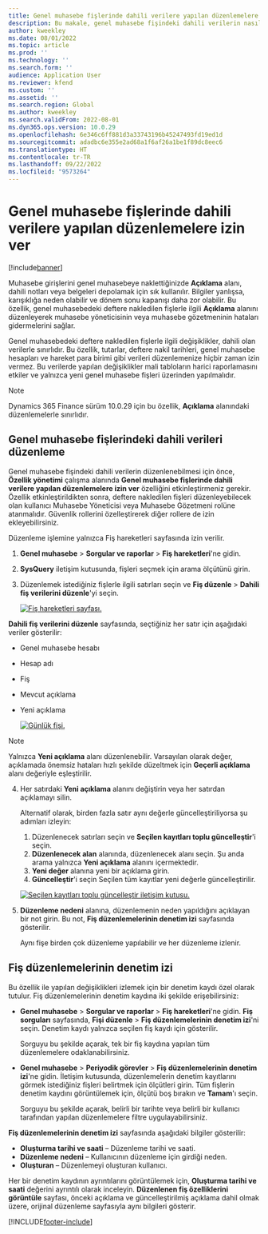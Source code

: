 ```yaml
---
title: Genel muhasebe fişlerinde dahili verilere yapılan düzenlemelere izin ver
description: Bu makale, genel muhasebe fişindeki dahili verilerin nasıl düzenleneceği hakkında bilgi sağlar.
author: kweekley
ms.date: 08/01/2022
ms.topic: article
ms.prod: ''
ms.technology: ''
ms.search.form: ''
audience: Application User
ms.reviewer: kfend
ms.custom: ''
ms.assetid: ''
ms.search.region: Global
ms.author: kweekley
ms.search.validFrom: 2022-08-01
ms.dyn365.ops.version: 10.0.29
ms.openlocfilehash: 6e346c6ff881d3a33743196b45247493fd19ed1d
ms.sourcegitcommit: adadbc6e355e2ad68a1f6af26a1be1f89dc8eec6
ms.translationtype: HT
ms.contentlocale: tr-TR
ms.lasthandoff: 09/22/2022
ms.locfileid: "9573264"
---
```

# <a name="allow-edits-to-internal-data-on-general-ledger-vouchers"></a>Genel muhasebe fişlerinde dahili verilere yapılan düzenlemelere izin ver

[!include[banner](../includes/banner.md)]


Muhasebe girişlerini genel muhasebeye naklettiğinizde **Açıklama** alanı, dahili notları veya belgeleri depolamak için sık kullanılır. Bilgiler yanlışsa, karışıklığa neden olabilir ve dönem sonu kapanışı daha zor olabilir. Bu özellik, genel muhasebedeki deftere nakledilen fişlerle ilgili **Açıklama** alanını düzenleyerek muhasebe yöneticisinin veya muhasebe gözetmeninin hataları gidermelerini sağlar.

Genel muhasebedeki deftere nakledilen fişlerle ilgili değişiklikler, dahili olan verilerle sınırlıdır. Bu özellik, tutarlar, deftere nakil tarihleri, genel muhasebe hesapları ve hareket para birimi gibi verileri düzenlemenize hiçbir zaman izin vermez. Bu verilerde yapılan değişiklikler mali tabloların harici raporlamasını etkiler ve yalnızca yeni genel muhasebe fişleri üzerinden yapılmalıdır.

> [!NOTE]
> Dynamics 365 Finance sürüm 10.0.29 için bu özellik, **Açıklama** alanındaki düzenlemelerle sınırlıdır.

## <a name="edit-internal-data-on-general-ledger-vouchers"></a>Genel muhasebe fişlerindeki dahili verileri düzenleme

Genel muhasebe fişindeki dahili verilerin düzenlenebilmesi için önce, **Özellik yönetimi** çalışma alanında **Genel muhasebe fişlerinde dahili verilere yapılan düzenlemelere izin ver** özelliğini etkinleştirmeniz gerekir.
Özellik etkinleştirildikten sonra, deftere nakledilen fişleri düzenleyebilecek olan kullanıcı Muhasebe Yöneticisi veya Muhasebe Gözetmeni rolüne atanmalıdır. Güvenlik rollerini özelleştirerek diğer rollere de izin ekleyebilirsiniz.

Düzenleme işlemine yalnızca Fiş hareketleri sayfasında izin verilir.

1. **Genel muhasebe** > **Sorgular ve raporlar** > **Fiş hareketleri**'ne gidin.
2. **SysQuery** iletişim kutusunda, fişleri seçmek için arama ölçütünü girin.
3. Düzenlemek istediğiniz fişlerle ilgili satırları seçin ve **Fiş düzenle** > **Dahili fiş verilerini düzenle**'yi seçin.

    [![Fiş hareketleri sayfası.](./media/voucher-transactions-page.png)](./media/voucher-transactions-page.png)
    
**Dahili fiş verilerini düzenle** sayfasında, seçtiğiniz her satır için aşağıdaki veriler gösterilir:
  
  - Genel muhasebe hesabı
  - Hesap adı
  - Fiş
  - Mevcut açıklama
  - Yeni açıklama

    [![Günlük fişi.](./media/edit-internal-voucher-data.png)](./media/edit-internal-voucher-data.png)
    
> [!NOTE]
> Yalnızca **Yeni açıklama** alanı düzenlenebilir. Varsayılan olarak değer, açıklamada önemsiz hataları hızlı şekilde düzeltmek için **Geçerli açıklama** alanı değeriyle eşleştirilir.

4. Her satırdaki **Yeni açıklama** alanını değiştirin veya her satırdan açıklamayı silin.

   Alternatif olarak, birden fazla satır aynı değerle güncelleştiriliyorsa şu adımları izleyin:

      1. Düzenlenecek satırları seçin ve **Seçilen kayıtları toplu güncelleştir**'i seçin.
      2. **Düzenlenecek alan** alanında, düzenlenecek alanı seçin. Şu anda arama yalnızca **Yeni açıklama** alanını içermektedir.
      3. **Yeni değer** alanına yeni bir açıklama girin.
      4. **Güncelleştir**'i seçin Seçilen tüm kayıtlar yeni değerle güncelleştirilir.

      [![Seçilen kayıtları toplu güncelleştir iletişim kutusu.](./media/bulk-update-selected-records.png)](./media/bulk-update-selected-records.png)
    
5. **Düzenleme nedeni** alanına, düzenlemenin neden yapıldığını açıklayan bir not girin. Bu not, **Fiş düzenlemelerinin denetim izi** sayfasında gösterilir.

   Aynı fişe birden çok düzenleme yapılabilir ve her düzenleme izlenir.

## <a name="audit-trail-of-voucher-edits"></a>Fiş düzenlemelerinin denetim izi

Bu özellik ile yapılan değişiklikleri izlemek için bir denetim kaydı özel olarak tutulur. Fiş düzenlemelerinin denetim kaydına iki şekilde erişebilirsiniz:

  - **Genel muhasebe** > **Sorgular ve raporlar** > **Fiş hareketleri**'ne gidin. **Fiş sorguları** sayfasında, **Fişi düzenle** > **Fiş düzenlemelerinin denetim izi**'ni seçin. Denetim kaydı yalnızca seçilen fiş kaydı için gösterilir. 
   
    Sorguyu bu şekilde açarak, tek bir fiş kaydına yapılan tüm düzenlemelere odaklanabilirsiniz.
  
  - **Genel muhasebe** > **Periyodik görevler** > **Fiş düzenlemelerinin denetim izi**'ne gidin. İletişim kutusunda, düzenlemelerin denetim kayıtlarını görmek istediğiniz fişleri belirtmek için ölçütleri girin. Tüm fişlerin denetim kaydını görüntülemek için, ölçütü boş bırakın ve **Tamam**'ı seçin. 
    
    Sorguyu bu şekilde açarak, belirli bir tarihte veya belirli bir kullanıcı tarafından yapılan düzenlemelere filtre uygulayabilirsiniz.

**Fiş düzenlemelerinin denetim izi** sayfasında aşağıdaki bilgiler gösterilir:

- **Oluşturma tarihi ve saati** – Düzenleme tarihi ve saati.
- **Düzenleme nedeni** – Kullanıcının düzenleme için girdiği neden.
- **Oluşturan** – Düzenlemeyi oluşturan kullanıcı.

Her bir denetim kaydının ayrıntılarını görüntülemek için, **Oluşturma tarihi ve saati** değerini ayrıntılı olarak inceleyin. **Düzenlenen fiş özelliklerini görüntüle** sayfası, önceki açıklama ve güncelleştirilmiş açıklama dahil olmak üzere, orijinal düzenleme sayfasıyla aynı bilgileri gösterir.


[!INCLUDE[footer-include](../../includes/footer-banner.md)]
